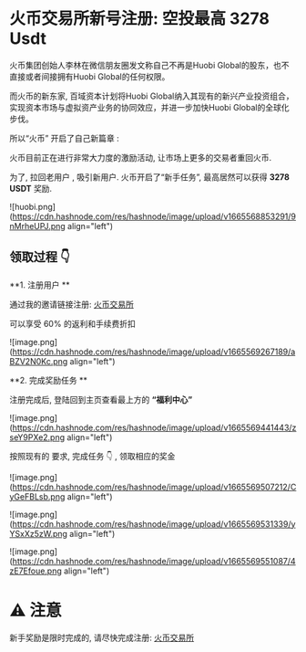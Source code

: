 # 火币交易所新号注册: 空投最高 3278 Usdt

火币集团创始人李林在微信朋友圈发文称自己不再是Huobi Global的股东，也不直接或者间接拥有Huobi Global的任何权限。


而火币的新东家,  百域资本计划将Huobi Global纳入其现有的新兴产业投资组合，实现资本市场与虚拟资产业务的协同效应，并进一步加快Huobi Global的全球化步伐。

所以“火币” 开启了自己新篇章 :  

火币目前正在进行非常大力度的激励活动, 让市场上更多的交易者重回火币. 

为了,  拉回老用户 , 吸引新用户.  火币开启了“新手任务”, 最高居然可以获得 **3278 USDT** 奖励. 


![huobi.png](https://cdn.hashnode.com/res/hashnode/image/upload/v1665568853291/9nMrheUPJ.png align="left")


## 领取过程 👇 

**1. 注册用户  **

通过我的邀请链接注册:   [火币交易所](https://www.huobi.com/zh-cn/v/register/double-invite/?inviter_id=11345710&invite_code=9dzg6223)


可以享受 60% 的返利和手续费折扣


![image.png](https://cdn.hashnode.com/res/hashnode/image/upload/v1665569267189/aBZV2N0Kc.png align="left")


**2. 完成奖励任务 **

注册完成后, 登陆回到主页查看最上方的 **“福利中心”**


![image.png](https://cdn.hashnode.com/res/hashnode/image/upload/v1665569441443/zseY9PXe2.png align="left")


按照现有的 要求, 完成任务 👇 , 领取相应的奖金 


![image.png](https://cdn.hashnode.com/res/hashnode/image/upload/v1665569507212/CyGeFBLsb.png align="left")


![image.png](https://cdn.hashnode.com/res/hashnode/image/upload/v1665569531339/yYSxXz5zW.png align="left")


![image.png](https://cdn.hashnode.com/res/hashnode/image/upload/v1665569551087/4zE7Efoue.png align="left")


# ⚠️ 注意

新手奖励是限时完成的, 请尽快完成注册:     [火币交易所](https://www.huobi.com/zh-cn/v/register/double-invite/?inviter_id=11345710&invite_code=9dzg6223)




